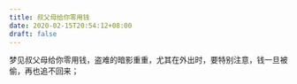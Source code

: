 ```yaml
---
title: 叔父母给你零用钱
date: 2020-02-15T20:54:12+08:00
draft: false
---
```


梦见叔父母给你零用钱，盗难的暗影重重，尤其在外出时，要特别注意，钱一旦被偷，再也追不回来；